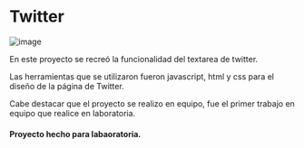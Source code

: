 # Twitter

![image](https://user-images.githubusercontent.com/32856885/38881821-5dd4646e-422e-11e8-8aa1-dd3445553a80.png)

En este proyecto se recreó la funcionalidad del textarea de twitter.

Las herramientas que se utilizaron fueron javascript, html y  css para el diseño de la página de Twitter.

Cabe destacar que el proyecto se realizo en equipo, fue el primer trabajo en equipo que realice en laboratoria.

#### Proyecto hecho para labaoratoria.
